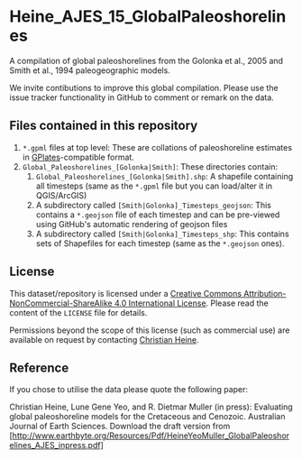# Heine_AJES_15_GlobalPaleoshorelines
A compilation of global paleoshorelines from the Golonka et al., 2005 and Smith et al., 1994 paleogeographic models.

We invite contibutions to improve this global compilation. Please use the issue tracker functionality in GitHub to comment or remark on the data.

## Files contained in this repository ##

1.  `*.gpml` files at top level: These are collations of paleoshoreline estimates in [GPlates](http://www.gplates.org)-compatible format.
2.  `Global_Paleoshorelines_[Golonka|Smith]`: These directories contain:
    1. `Global_Paleoshorelines_[Golonka|Smith].shp`: A shapefile containing all timesteps (same as the `*.gpml` file but you can load/alter it in QGIS/ArcGIS)
    2.   A subdirectory called `[Smith|Golonka]_Timesteps_geojson`: This contains a `*.geojson` file of each timestep and can be pre-viewed using GitHub's automatic rendering of geojson files
    3.   A subdirectory called `[Smith|Golonka]_Timesteps_shp`: This contains sets of Shapefiles for each timestep (same as the `*.geojson` ones).

## License ##

This dataset/repository is licensed under a [Creative Commons Attribution-NonCommercial-ShareAlike 4.0 International License](http://creativecommons.org/licenses/by-nc-sa/4.0/). Please read the content of the `LICENSE` file for details. 

Permissions beyond the scope of this license (such as commercial use) are available on request by contacting [Christian Heine](mailto:chhei@mensa.uberspace.de).

## Reference ##

If you chose to utilise the data please quote the following paper:

Christian Heine, Lune Gene Yeo, and R. Dietmar Muller (in press): Evaluating global paleoshoreline models for the Cretaceous and Cenozoic. Australian Journal of Earth Sciences. Download the draft version from [http://www.earthbyte.org/Resources/Pdf/HeineYeoMuller_GlobalPaleoshorelines_AJES_inpress.pdf]

